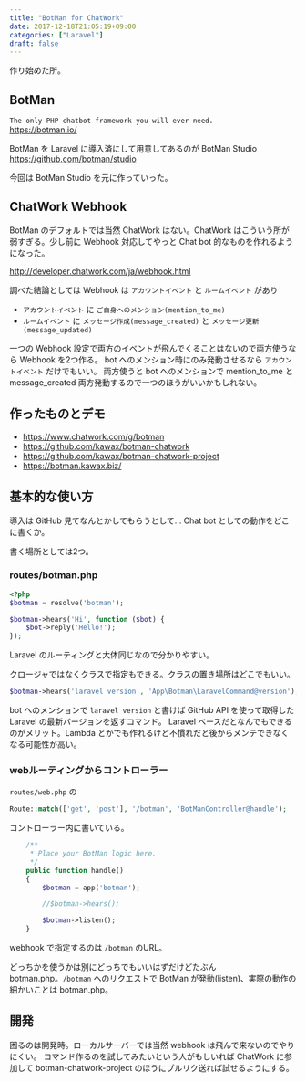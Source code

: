 ```yaml
---
title: "BotMan for ChatWork"
date: 2017-12-18T21:05:19+09:00
categories: ["Laravel"]
draft: false
---
```


作り始めた所。

## BotMan
`The only PHP chatbot framework you will ever need.`  
https://botman.io/

BotMan を Laravel に導入済にして用意してあるのが BotMan Studio  
https://github.com/botman/studio

今回は BotMan Studio を元に作っていった。

## ChatWork Webhook
BotMan のデフォルトでは当然 ChatWork はない。ChatWork はこういう所が弱すぎる。少し前に Webhook 対応してやっと Chat bot 的なものを作れるようになった。

http://developer.chatwork.com/ja/webhook.html

調べた結論としては Webhook は `アカウントイベント` と `ルームイベント` があり

- `アカウントイベント` に `ご自身へのメンション(mention_to_me)`
- `ルームイベント` に `メッセージ作成(message_created)` と `メッセージ更新(message_updated)`

一つの Webhook 設定で両方のイベントが飛んでくることはないので両方使うなら Webhook を2つ作る。
bot へのメンション時にのみ発動させるなら `アカウントイベント` だけでもいい。
両方使うと bot へのメンションで mention_to_me と message_created 両方発動するので一つのほうがいいかもしれない。

## 作ったものとデモ
- https://www.chatwork.com/g/botman
- https://github.com/kawax/botman-chatwork
- https://github.com/kawax/botman-chatwork-project
- https://botman.kawax.biz/

## 基本的な使い方
導入は GitHub 見てなんとかしてもらうとして…
Chat bot としての動作をどこに書くか。

書く場所としては2つ。

### routes/botman.php

```php
<?php
$botman = resolve('botman');

$botman->hears('Hi', function ($bot) {
    $bot->reply('Hello!');
});
```

Laravel のルーティングと大体同じなので分かりやすい。

クロージャではなくクラスで指定もできる。クラスの置き場所はどこでもいい。

```php
$botman->hears('laravel version', 'App\Botman\LaravelCommand@version');
```

bot へのメンションで `laravel version` と書けば GitHub API を使って取得した Laravel の最新バージョンを返すコマンド。
Laravel ベースだとなんでもできるのがメリット。Lambda とかでも作れるけど不慣れだと後からメンテできなくなる可能性が高い。

### webルーティングからコントローラー
`routes/web.php` の

```php
Route::match(['get', 'post'], '/botman', 'BotManController@handle');
```

コントローラー内に書いている。

```php
    /**
     * Place your BotMan logic here.
     */
    public function handle()
    {
        $botman = app('botman');

        //$botman->hears();

        $botman->listen();
    }
```

webhook で指定するのは `/botman` のURL。

どっちかを使うかは別にどっちでもいいはずだけどたぶん botman.php。`/botman` へのリクエストで BotMan が発動(listen)、実際の動作の細かいことは botman.php。

## 開発
困るのは開発時。ローカルサーバーでは当然 webhook は飛んで来ないのでやりにくい。
コマンド作るのを試してみたいという人がもしいれば ChatWork に参加して botman-chatwork-project のほうにプルリク送れば試せるようにする。
